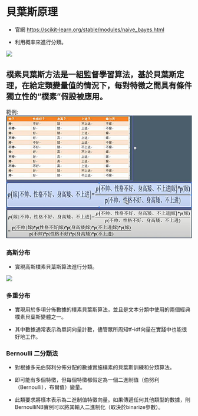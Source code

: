 # 貝葉斯原理

- 官網 https://scikit-learn.org/stable/modules/naive_bayes.html

- 利用概率來進行分類。

 <img src="http://chart.googleapis.com/chart?cht=tx&chl= P(y | x_1, \dots, x_n) = \frac{P(y) P(x_1, \dots, x_n | y)}{P(x_1, \dots, x_n)}" style="border:none;"> 
 
 
## 樸素貝葉斯方法是一組監督學習算法，基於貝葉斯定理，在給定類變量值的情況下，每對特徵之間具有條件獨立性的“樸素”假設被應用。


範例:
 <img src="樸素貝葉斯範例.jpg" style="border:none;"> 


### 高斯分布

- 實現高斯樸素貝葉斯算法進行分類。

 <img src="http://chart.googleapis.com/chart?cht=tx&chl=P(x_i | y) = \frac{1}{\sqrt{2\pi\sigma^2_y}} \exp\left(-\frac{(x_i - \mu_y)^2}{2\sigma^2_y}\right)" style="border:none;"> 

### 多重分布

- 實現用於多項分佈數據的樸素貝葉斯算法，並且是文本分類中使用的兩個經典樸素貝葉斯變體之一。

- 其中數據通常表示為單詞向量計數，儘管眾所周知tf-idf向量在實踐中也能很好地工作。


###  Bernoulli 二分類法

- 對根據多元伯努利分佈分配的數據實施樸素的貝葉斯訓練和分類算法。

- 即可能有多個特徵，但每個特徵都假定為一個二進制值（伯努利（Bernoulli），布爾值）變量。

- 此類要求將樣本表示為二進制值特徵向量。如果傳遞任何其他類型的數據，則BernoulliNB實例可以將其輸入二進制化（取決於binarize參數）。
